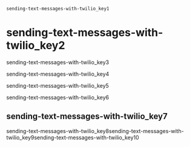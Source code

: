 ```ngMeta
sending-text-messages-with-twilio_key1
```
# sending-text-messages-with-twilio_key2
sending-text-messages-with-twilio_key3

sending-text-messages-with-twilio_key4

sending-text-messages-with-twilio_key5

sending-text-messages-with-twilio_key6

## sending-text-messages-with-twilio_key7
sending-text-messages-with-twilio_key8sending-text-messages-with-twilio_key9sending-text-messages-with-twilio_key10